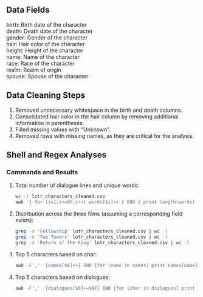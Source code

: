 ## Data Fields

birth: Birth date of the character <br>
death: Death date of the character <br>
gender: Gender of the character <br>
hair: Hair color of the character <br>
height: Height of the character <br>
name: Name of the character <br>
race: Race of the character <br>
realm: Realm of origin <br>
spouse: Spouse of the character

## Data Cleaning Steps
1. Removed unnecessary whitespace in the birth and death columns.
2. Consolidated hair color in the hair column by removing additional information in parentheses.
3. Filled missing values with "Unknown".
4. Removed rows with missing names, as they are critical for the analysis.

## Shell and Regex Analyses
### Commands and Results
1. Total number of dialogue lines and unique words:
    ```bash
    wc -l lotr_characters_cleaned.csv
    awk '{ for (i=1;i<=NF;i++) words[$i]++ } END { print length(words) }' lotr_characters_cleaned.csv
    ```

2. Distribution across the three films (assuming a corresponding field exists):
    ```bash
    grep -o 'Fellowship' lotr_characters_cleaned.csv | wc -l
    grep -o 'Two Towers' lotr_characters_cleaned.csv | wc -l
    grep -o 'Return of the King' lotr_characters_cleaned.csv | wc -l
    ```

3. Top 5 characters based on char:
    ```bash
    awk -F',' '{names[$6]++} END {for (name in names) print names[name], name}' lotr_characters_cleaned.csv | sort -nr | head -5
    ```

4. Top 5 characters based on dialogues:
    ```bash
    awk -F',' '{dialogues[$6]+=$NF} END {for (char in dialogues) print dialogues[char], char}' lotr_characters_cleaned.csv | sort -nr | head -5
    ```



